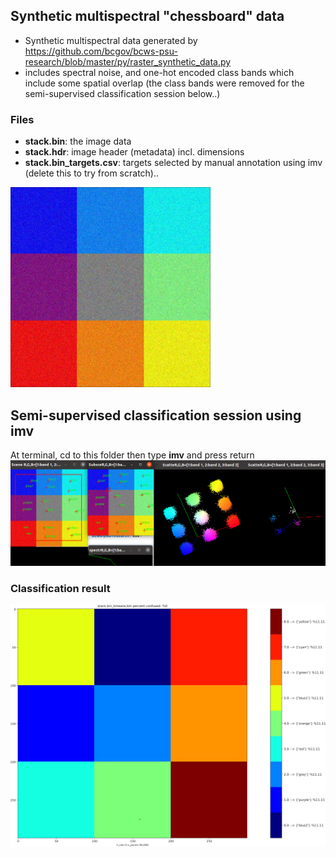 ## Synthetic multispectral "chessboard" data
* Synthetic multispectral data generated by https://github.com/bcgov/bcws-psu-research/blob/master/py/raster_synthetic_data.py
* includes spectral noise, and one-hot encoded class bands which include some spatial overlap (the class bands were removed for the semi-supervised classification session below..)

### Files
* **stack.bin**: the image data
* **stack.hdr**: image header (metadata) incl. dimensions
* **stack.bin_targets.csv**: targets selected by manual annotation using imv (delete this to try from scratch)..

<img src="chess.png" width="320">

## Semi-supervised classification session using imv
At terminal, cd to this folder then type **imv** and press return
<img src="session.png" width="640">

### Classification result
<img src="stack.bin_kmeans.bin.png" width="640">
